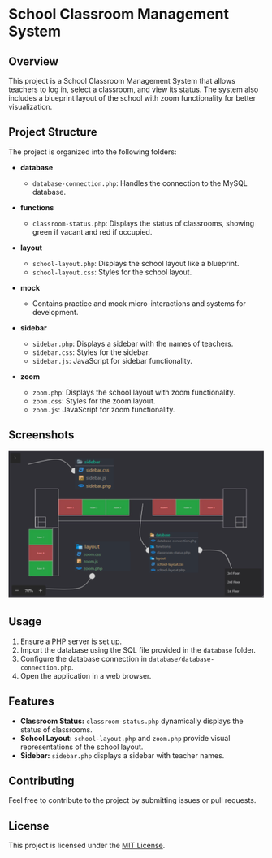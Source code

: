 # School Classroom Management System

## Overview

This project is a School Classroom Management System that allows teachers to log in, select a classroom, and view its status. The system also includes a blueprint layout of the school with zoom functionality for better visualization.

## Project Structure

The project is organized into the following folders:

- **database**
  - `database-connection.php`: Handles the connection to the MySQL database.

- **functions**
  - `classroom-status.php`: Displays the status of classrooms, showing green if vacant and red if occupied.

- **layout**
  - `school-layout.php`: Displays the school layout like a blueprint.
  - `school-layout.css`: Styles for the school layout.

- **mock**
  - Contains practice and mock micro-interactions and systems for development.

- **sidebar**
  - `sidebar.php`: Displays a sidebar with the names of teachers.
  - `sidebar.css`: Styles for the sidebar.
  - `sidebar.js`: JavaScript for sidebar functionality.

- **zoom**
  - `zoom.php`: Displays the school layout with zoom functionality.
  - `zoom.css`: Styles for the zoom layout.
  - `zoom.js`: JavaScript for zoom functionality.

## Screenshots

![UI Screenshot](screenshot.png)

## Usage

1. Ensure a PHP server is set up.
2. Import the database using the SQL file provided in the `database` folder.
3. Configure the database connection in `database/database-connection.php`.
4. Open the application in a web browser.

## Features

- **Classroom Status:** `classroom-status.php` dynamically displays the status of classrooms.
- **School Layout:** `school-layout.php` and `zoom.php` provide visual representations of the school layout.
- **Sidebar:** `sidebar.php` displays a sidebar with teacher names.

## Contributing

Feel free to contribute to the project by submitting issues or pull requests.

## License

This project is licensed under the [MIT License](LICENSE).
